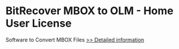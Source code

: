 # BitRecover MBOX to OLM - Home User License
Software to Convert MBOX Files
[>> Detailed information](https://secure.shareit.com/shareit/product.html?productid=300849954&affiliateid=200057808)